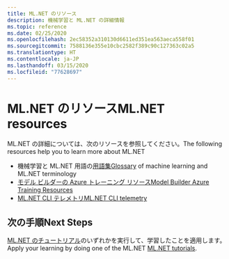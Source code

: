 ```yaml
---
title: ML.NET のリソース
description: 機械学習と ML.NET の詳細情報
ms.topic: reference
ms.date: 02/25/2020
ms.openlocfilehash: 2ec58352a310130d6611ed351ea563aeca558f01
ms.sourcegitcommit: 7588136e355e10cbc2582f389c90c127363c02a5
ms.translationtype: HT
ms.contentlocale: ja-JP
ms.lasthandoff: 03/15/2020
ms.locfileid: "77628697"
---
```

# <a name="mlnet-resources"></a><span data-ttu-id="1bb23-103">ML.NET のリソース</span><span class="sxs-lookup"><span data-stu-id="1bb23-103">ML.NET resources</span></span>

<span data-ttu-id="1bb23-104">ML.NET の詳細については、次のリソースを参照してください。</span><span class="sxs-lookup"><span data-stu-id="1bb23-104">The following resources help you to learn more about ML.NET</span></span>

- <span data-ttu-id="1bb23-105">機械学習と ML.NET 用語の[用語集](glossary.md)</span><span class="sxs-lookup"><span data-stu-id="1bb23-105">[Glossary](glossary.md) of machine learning and ML.NET terminology</span></span>
- [<span data-ttu-id="1bb23-106">モデル ビルダーの Azure トレーニング リソース</span><span class="sxs-lookup"><span data-stu-id="1bb23-106">Model Builder Azure Training Resources</span></span>](azure-training-concepts-model-builder.md)
- [<span data-ttu-id="1bb23-107">ML.NET CLI テレメトリ</span><span class="sxs-lookup"><span data-stu-id="1bb23-107">ML.NET CLI telemetry</span></span>](ml-net-cli-telemetry.md)

## <a name="next-steps"></a><span data-ttu-id="1bb23-108">次の手順</span><span class="sxs-lookup"><span data-stu-id="1bb23-108">Next Steps</span></span>

<span data-ttu-id="1bb23-109">[ML.NET のチュートリアル](../tutorials/index.md)のいずれかを実行して、学習したことを適用します。</span><span class="sxs-lookup"><span data-stu-id="1bb23-109">Apply your learning by doing one of the ML.NET [ML.NET tutorials](../tutorials/index.md).</span></span>
